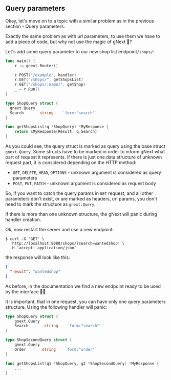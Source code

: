 ## Query parameters

Okay, let's move on to a topic with a similar problem as in the previous section - Query parameters.

Exactly the same problem as with url parameters, to use them we have to add a piece of code, but why not use the magic
of gNext 🎩?

Let's add some query parameter to our new shop list endpoint```/shops/```:

```go
func main() {
    r := gnext.Router()

    r.POST("/example", handler)
    r.GET("/shops/", getShopsList)
    r.GET("/shops/:name/", getShop)
    _ = r.Run()
}

type ShopQuery struct {
  gnext.Query
  Search       string    `form:"search"`
}

func getShopsList(q *ShopQuery) *MyResponse {
    return &MyResponse{Result: q.Search}
}
```
As you could see, the query struct is marked as query using the base struct `gnext.Query`.
Some structs have to be marked in order to inform gNext what part of request it represents.
If there is just one data structure of unknown request part, it is considered depending on the HTTP method:

* `GET`, `DELETE`, `HEAD`, `OPTIONS` - unknown argument is considered as query parameters
* `POST`, `PUT`, `PATCH` - unknown argument is considered as request body

So, if you want to catch the query params in `GET` request, and all other parameters don't exist, or are marked as headers, url params, you don't need to mark the structure as `gnext.Query`.

If there is more than one unknown structure, the gNext will panic during handler creation.

Ok, now restart the server and use a new endpoint:

```console
$ curl -X 'GET' \
  'http://localhost:8080/shops/?search=wantedshop' \
  -H 'accept: application/json'
```

the response will look like this:

```json
{
  "result": "wantedshop"
}
```

As before, in the documentation we find a new endpoint ready to be used by the interface 👷‍♀️

It is important, that in one request, you can have only one query parameters structure. Using the following handler will panic:
```go
type ShopQuery struct {
	gnext.Query
	Search       string    `form:"search"`
}

type ShopSecondQuery struct {
	gnext.Query
	Order       string    `form:"order"`
}

func getShopsList(q1 *ShopQuery, q2 *ShopSecondQuery) *MyResponse {
	...
}
```
